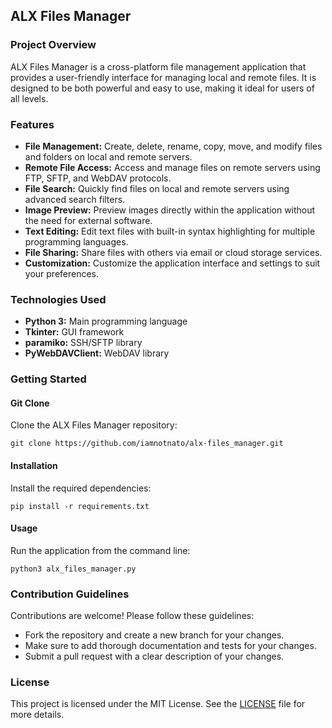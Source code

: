 ## ALX Files Manager

### Project Overview

ALX Files Manager is a cross-platform file management application that provides a user-friendly interface for managing local and remote files. It is designed to be both powerful and easy to use, making it ideal for users of all levels.

### Features

- **File Management:** Create, delete, rename, copy, move, and modify files and folders on local and remote servers.
- **Remote File Access:** Access and manage files on remote servers using FTP, SFTP, and WebDAV protocols.
- **File Search:** Quickly find files on local and remote servers using advanced search filters.
- **Image Preview:** Preview images directly within the application without the need for external software.
- **Text Editing:** Edit text files with built-in syntax highlighting for multiple programming languages.
- **File Sharing:** Share files with others via email or cloud storage services.
- **Customization:** Customize the application interface and settings to suit your preferences.

### Technologies Used

- **Python 3:** Main programming language
- **Tkinter:** GUI framework
- **paramiko:** SSH/SFTP library
- **PyWebDAVClient:** WebDAV library

### Getting Started

#### Git Clone

Clone the ALX Files Manager repository:

```
git clone https://github.com/iamnotnato/alx-files_manager.git
```

#### Installation

Install the required dependencies:

```
pip install -r requirements.txt
```

#### Usage

Run the application from the command line:

```
python3 alx_files_manager.py
```

### Contribution Guidelines

Contributions are welcome! Please follow these guidelines:

- Fork the repository and create a new branch for your changes.
- Make sure to add thorough documentation and tests for your changes.
- Submit a pull request with a clear description of your changes.

### License

This project is licensed under the MIT License. See the [LICENSE](LICENSE) file for more details.
